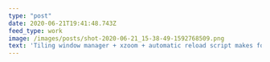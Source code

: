 ```yaml
---
type: "post"
date: 2020-06-21T19:41:48.743Z
feed_type: work
image: /images/posts/shot-2020-06-21_15-38-49-1592768509.png
text: 'Tiling window manager + xzoom + automatic reload script makes for a pretty good design-dev set-up.'
---
```

